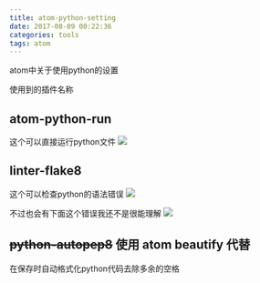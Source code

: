 ```yaml
---
title: atom-python-setting
date: 2017-08-09 00:22:36
categories: tools
tags: atom
---
```

atom中关于使用python的设置
<!--more-->

使用到的插件名称
## atom-python-run
这个可以直接运行python文件
![](https://i.github-camo.com/602be24c3200278afd853b2077652f9dce60f1ff/68747470733a2f2f636c6f75642e67697468756275736572636f6e74656e742e636f6d2f6173736574732f323731323637352f31383731303338382f39613636356564382d383033372d313165362d383033612d3335653435353565383964302e6a7067)

## linter-flake8

这个可以检查python的语法错误
![](https://i.github-camo.com/826e208290ec00e0a22c901e83cf6f13294ae2db/68747470733a2f2f636c6f75642e67697468756275736572636f6e74656e742e636f6d2f6173736574732f343237383131332f383736383438322f35326639373563362d326533662d313165352d383765342d3237633833353966643336632e676966)

不过也会有下面这个错误我还不是很能理解
![](http://ou7k0sem6.bkt.clouddn.com/QQ%E6%88%AA%E5%9B%BE20170809001325.png)

## ~~python-autopep8~~ 使用  atom beautify 代替
在保存时自动格式化python代码去除多余的空格
